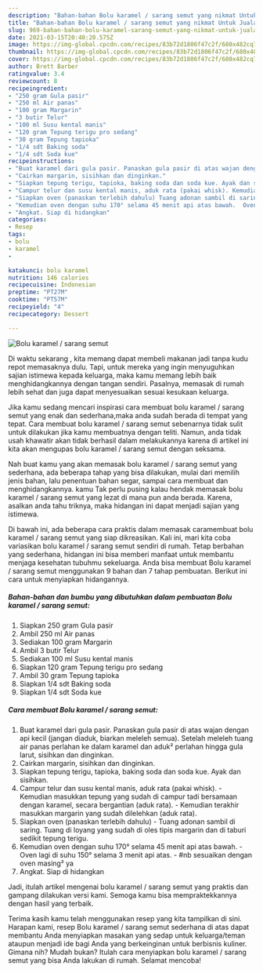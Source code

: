 ```yaml
---
description: "Bahan-bahan Bolu karamel / sarang semut yang nikmat Untuk Jualan"
title: "Bahan-bahan Bolu karamel / sarang semut yang nikmat Untuk Jualan"
slug: 969-bahan-bahan-bolu-karamel-sarang-semut-yang-nikmat-untuk-jualan
date: 2021-03-15T20:40:20.575Z
image: https://img-global.cpcdn.com/recipes/83b72d1806f47c2f/680x482cq70/bolu-karamel-sarang-semut-foto-resep-utama.jpg
thumbnail: https://img-global.cpcdn.com/recipes/83b72d1806f47c2f/680x482cq70/bolu-karamel-sarang-semut-foto-resep-utama.jpg
cover: https://img-global.cpcdn.com/recipes/83b72d1806f47c2f/680x482cq70/bolu-karamel-sarang-semut-foto-resep-utama.jpg
author: Brett Barber
ratingvalue: 3.4
reviewcount: 8
recipeingredient:
- "250 gram Gula pasir"
- "250 ml Air panas"
- "100 gram Margarin"
- "3 butir Telur"
- "100 ml Susu kental manis"
- "120 gram Tepung terigu pro sedang"
- "30 gram Tepung tapioka"
- "1/4 sdt Baking soda"
- "1/4 sdt Soda kue"
recipeinstructions:
- "Buat karamel dari gula pasir. Panaskan gula pasir di atas wajan dengan api kecil (jangan diaduk, biarkan meleleh semua). Setelah meleleh tuang air panas perlahan ke dalam karamel dan aduk² perlahan hingga gula larut, sisihkan dan dinginkan."
- "Cairkan margarin, sisihkan dan dinginkan."
- "Siapkan tepung terigu, tapioka, baking soda dan soda kue. Ayak dan sisihkan."
- "Campur telur dan susu kental manis, aduk rata (pakai whisk). Kemudian masukkan tepung yang sudah di campur tadi bersamaan dengan karamel, secara bergantian (aduk rata). Kemudian terakhir masukkan margarin yang sudah dilelehkan (aduk rata)."
- "Siapkan oven (panaskan terlebih dahulu) Tuang adonan sambil di saring. Tuang di loyang yang sudah di oles tipis margarin dan di taburi sedikit tepung terigu."
- "Kemudian oven dengan suhu 170° selama 45 menit api atas bawah.  Oven lagi di suhu 150° selama 3 menit api atas. #nb sesuaikan dengan oven masing² ya"
- "Angkat. Siap di hidangkan"
categories:
- Resep
tags:
- bolu
- karamel
- 

katakunci: bolu karamel  
nutrition: 146 calories
recipecuisine: Indonesian
preptime: "PT27M"
cooktime: "PT57M"
recipeyield: "4"
recipecategory: Dessert

---
```



![Bolu karamel / sarang semut](https://img-global.cpcdn.com/recipes/83b72d1806f47c2f/680x482cq70/bolu-karamel-sarang-semut-foto-resep-utama.jpg)

Di waktu  sekarang , kita memang dapat membeli makanan jadi tanpa kudu repot memasaknya dulu. Tapi, untuk mereka yang ingin menyuguhkan sajian istimewa kepada keluarga, maka kamu memang lebih baik menghidangkannya dengan tangan sendiri. Pasalnya, memasak di rumah lebih sehat dan juga dapat menyesuaikan sesuai kesukaan keluarga.

Jika kamu sedang mencari inspirasi cara membuat bolu karamel / sarang semut yang enak dan sederhana,maka anda sudah berada di tempat yang tepat. Cara membuat bolu karamel / sarang semut  sebenarnya tidak sulit untuk dilakukan jika kamu membuatnya dengan teliti. Namun, anda tidak usah khawatir akan tidak berhasil dalam melakukannya 
karena di artikel ini kita akan mengupas bolu karamel / sarang semut dengan seksama.  



Nah buat kamu yang akan memasak bolu karamel / sarang semut yang sederhana, ada beberapa tahap yang bisa dilakukan, mulai dari memilih jenis bahan, lalu penentuan bahan segar, sampai cara membuat dan menghidangkannya. kamu Tak perlu pusing kalau hendak memasak bolu karamel / sarang semut yang lezat di mana pun anda berada. Karena, asalkan anda  tahu triknya, maka hidangan ini dapat menjadi sajian yang istimewa.

Di bawah ini, ada beberapa cara praktis  dalam memasak caramembuat bolu karamel / sarang semut yang siap dikreasikan. Kali ini, mari kita coba variasikan bolu karamel / sarang semut sendiri di rumah. Tetap berbahan yang sederhana, hidangan ini bisa memberi manfaat untuk membantu menjaga kesehatan tubuhmu sekeluarga. Anda bisa membuat Bolu karamel / sarang semut menggunakan 9 bahan dan 7 tahap pembuatan. Berikut ini cara untuk menyiapkan hidangannya.

<!--inarticleads1-->

##### Bahan-bahan dan bumbu yang dibutuhkan dalam pembuatan Bolu karamel / sarang semut:

1. Siapkan 250 gram Gula pasir
1. Ambil 250 ml Air panas
1. Sediakan 100 gram Margarin
1. Ambil 3 butir Telur
1. Sediakan 100 ml Susu kental manis
1. Siapkan 120 gram Tepung terigu pro sedang
1. Ambil 30 gram Tepung tapioka
1. Siapkan 1/4 sdt Baking soda
1. Siapkan 1/4 sdt Soda kue




<!--inarticleads2-->

##### Cara membuat Bolu karamel / sarang semut:

1. Buat karamel dari gula pasir. Panaskan gula pasir di atas wajan dengan api kecil (jangan diaduk, biarkan meleleh semua). Setelah meleleh tuang air panas perlahan ke dalam karamel dan aduk² perlahan hingga gula larut, sisihkan dan dinginkan.
1. Cairkan margarin, sisihkan dan dinginkan.
1. Siapkan tepung terigu, tapioka, baking soda dan soda kue. Ayak dan sisihkan.
1. Campur telur dan susu kental manis, aduk rata (pakai whisk). - Kemudian masukkan tepung yang sudah di campur tadi bersamaan dengan karamel, secara bergantian (aduk rata). - Kemudian terakhir masukkan margarin yang sudah dilelehkan (aduk rata).
1. Siapkan oven (panaskan terlebih dahulu) - Tuang adonan sambil di saring. Tuang di loyang yang sudah di oles tipis margarin dan di taburi sedikit tepung terigu.
1. Kemudian oven dengan suhu 170° selama 45 menit api atas bawah.  - Oven lagi di suhu 150° selama 3 menit api atas. - #nb sesuaikan dengan oven masing² ya
1. Angkat. Siap di hidangkan




Jadi, itulah artikel mengenai  bolu karamel / sarang semut  yang praktis dan gampang dilakukan versi kami. Semoga kamu bisa mempraktekkannya dengan hasil yang terbaik. 

Terima kasih kamu telah menggunakan resep yang kita tampilkan di sini. Harapan kami, resep  Bolu karamel / sarang semut sederhana di atas dapat membantu Anda menyiapkan masakan yang sedap untuk keluarga/teman ataupun menjadi ide bagi Anda yang berkeinginan untuk berbisnis kuliner. Gimana nih? Mudah bukan? Itulah cara menyiapkan bolu karamel / sarang semut yang bisa Anda lakukan di rumah. Selamat mencoba!

